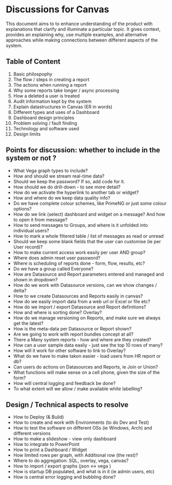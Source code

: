 # Discussions for Canvas

This document aims to to enhance understanding of the product with explanations that clarify and illuminate a particular topic.  It gives context, provides an explaining why,
use multiple examples, and alternative approaches while making connections between different
aspects of the system.

## Table of Content

1. Basic philospophy 
2. The flow / steps in creating a report
3. The actions when running a report
4. Why some reports take longer / async processing
5. How a deleted a user is treated
6. Audit information kept by the system
7. Explain datastructures in Canvas (ER in words)
8. Different types and uses of a Dashboard
9. Dashboard design principles
10. Problem solving / fault finding
11. Technology and software used
12. Design limits
 




##  Points for discussion: whether to include in the system or not ?
* What Vega graph types to include?
* How and should we stream real-time data?
* Should we keep the password?  If so, add code for it.
* How should we do drill-down - to see more detail?
* How do we activate the hyperlink to another tab or widget?
* How and where do we keep data quality info?
* Do we have complete colour schemes, like PrimeNG or just some colour options?
* How do we link (select) dashboard and widget on a message?  And how to open it from message?
* How to send messages to Groups, and where is it unfolded into individual users?
* How to mark a whole filtered table / list of messages as read or unread
* Should we keep some blank fields that the user can customise (ie per User record)?
* How to make current access work easily per user AND group?
* Where does admin reset user password?
* Where is scheduling of reports done - form, flow, results, etc?
* Do we have a group called Everyone?
* How are Datasource and Report parameters entered and managed and shown in dropdown?
* How do we work with Datasource versions, can we show changes / delta?
* How to we create Datasources and Reports easily in canvas?
* How do we easily import data from a web url or Excel or file etc?
* How do we import / export Datasource and Report definitions?
* How and where is sorting done?  Overlay?
* How do we manage versioning on Reports, and make sure we always get the latest?
* How is the meta-data per Datasource or Report shown?
* Are we going to work with report bundles concept at all?
* There a Many system reports - how and where are they created?
* How can a user sample data easliy - just see the top 10 rows of many?
* How will it work for other software to link to Overlay?
* What do we have to make takon easier - load users from HR report or db?
* Can users do actions on Datasources and Reports, ie Join or Union?
* What functions will make sense on a cell phone, given the size of the form?
* How will central logging and feedback be done?
* To what extent will we allow / make available white labelling?


## Design / Technical aspects to resolve
* How to Deploy (& Build)
* How to create and work with Environments (to do Dev and Test)
* How to test the software on different OSs (ie Windows, Arch) and different versions
* How to make a slideshow - view only dashboard
* How to integrate to PowerPoint
* How to print a Dashboard / Widget
* How limited rows per graph, with Additional row (the rest)?
* Where to do aggregation: SQL, overlay, vega, canvas?
* How to import / export graphs (json <-> vega )
* How is startup DB populated, and what is in it (ie admin users, etc)
* How is central error logging and bubbling done?
